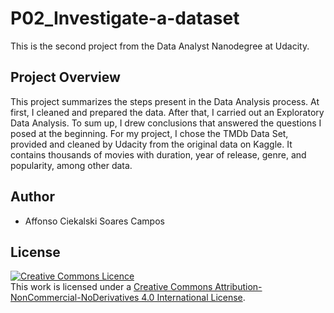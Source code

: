 # P02_Investigate-a-dataset
This is the second project from the Data Analyst Nanodegree at Udacity.

## Project Overview
This project summarizes the steps present in the Data Analysis process.
At first, I cleaned and prepared the data. After that, I carried out an 
Exploratory Data Analysis. To sum up, I drew conclusions that answered 
the questions I posed at the beginning. For my project, I chose the 
TMDb Data Set, provided and cleaned by Udacity from the original data on 
Kaggle. It contains thousands of movies with duration, year of release, 
genre, and popularity, among other data. 

## Author
* Affonso Ciekalski Soares Campos

## License
<a rel="license" href="http://creativecommons.org/licenses/by-nc-nd/4.0/">
  <img alt="Creative Commons Licence" style="border-width:0" src="https://i.creativecommons.org/l/by-nc-nd/4.0/88x31.png" /></a>
  <br />This work is licensed under a <a rel="license" href="http://creativecommons.org/licenses/by-nc-nd/4.0/">Creative Commons Attribution-NonCommercial-NoDerivatives 4.0 International License</a>.
 
